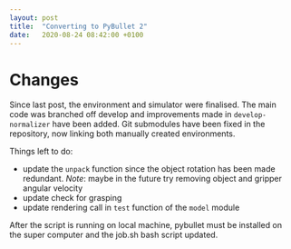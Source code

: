 ```yaml
---
layout: post
title:  "Converting to PyBullet 2"
date:   2020-08-24 08:42:00 +0100
---
```

<!-- ![Bug found](/assets/Common/bug-stop.png){: .center-image} -->
# Changes
Since last post, the environment and simulator were finalised. The main code was branched off develop and improvements made in `develop-normalizer` have been added. Git submodules have been fixed in the repository, now linking both manually created environments. 

Things left to do:
- update the `unpack` function since the object rotation has been made redundant. *Note*: maybe in the future try removing object and gripper angular velocity
- update check for grasping
- update rendering call in `test` function of the `model` module

After the script is running on local machine, pybullet must be installed on the super computer and the job.sh bash script updated.

<!-- ![Low level accuracy](/assets/Benefits-of-Normalization/0_accurac.png)
![Low level actor loss](/assets/Benefits-of-Normalization/0_loss_actor.png)
![Low level critic loss](/assets/Benefits-of-Normalization/0_loss_critic.png)
![Low level reward](/assets/Normalization-3/0_reward.png)
![High level accuracy](/assets/Benefits-of-Normalization/1_accuracy.png)
![High level actor loss](/assets/Benefits-of-Normalization/1_loss_actor.png)
![High level critic loss](/assets/Benefits-of-Normalization/1_loss_critic.png)
![High level accuracy](/assets/Normalization-3/1_reward.png) -->